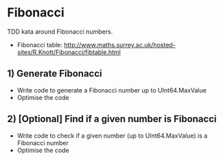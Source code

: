 # Fibonacci

TDD kata around Fibonacci numbers.

* Fibonacci table: http://www.maths.surrey.ac.uk/hosted-sites/R.Knott/Fibonacci/fibtable.html

## 1) Generate Fibonacci

 * Write code to generate a Fibonacci number up to UInt64.MaxValue
 * Optimise the code


## 2) [Optional] Find if a given number is Fibonacci

 * Write code to check if a given number (up to UInt64.MaxValue) is a Fibonacci number
 * Optimise the code
